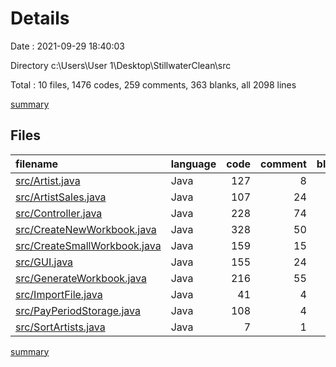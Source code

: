 # Details

Date : 2021-09-29 18:40:03

Directory c:\Users\User 1\Desktop\StillwaterClean\src

Total : 10 files,  1476 codes, 259 comments, 363 blanks, all 2098 lines

[summary](results.md)

## Files
| filename | language | code | comment | blank | total |
| :--- | :--- | ---: | ---: | ---: | ---: |
| [src/Artist.java](/src/Artist.java) | Java | 127 | 8 | 13 | 148 |
| [src/ArtistSales.java](/src/ArtistSales.java) | Java | 107 | 24 | 31 | 162 |
| [src/Controller.java](/src/Controller.java) | Java | 228 | 74 | 56 | 358 |
| [src/CreateNewWorkbook.java](/src/CreateNewWorkbook.java) | Java | 328 | 50 | 98 | 476 |
| [src/CreateSmallWorkbook.java](/src/CreateSmallWorkbook.java) | Java | 159 | 15 | 43 | 217 |
| [src/GUI.java](/src/GUI.java) | Java | 155 | 24 | 32 | 211 |
| [src/GenerateWorkbook.java](/src/GenerateWorkbook.java) | Java | 216 | 55 | 39 | 310 |
| [src/ImportFile.java](/src/ImportFile.java) | Java | 41 | 4 | 14 | 59 |
| [src/PayPeriodStorage.java](/src/PayPeriodStorage.java) | Java | 108 | 4 | 31 | 143 |
| [src/SortArtists.java](/src/SortArtists.java) | Java | 7 | 1 | 6 | 14 |

[summary](results.md)